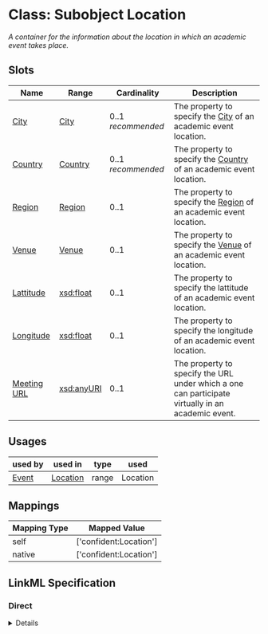 # Class: Subobject Location
_A container for the information about the location in which an academic event takes place._






<!-- no inheritance hierarchy -->


## Slots

| Name | Range | Cardinality | Description  | 
| ---  | --- | --- | --- | 
| [City](has_city.md) | [City](City.md) | 0..1 _recommended_ | The property to specify the [City](City.md) of an academic event location.  | 
| [Country](has_country.md) | [Country](Country.md) | 0..1 _recommended_ | The property to specify the [Country](Country.md) of an academic event location.  | 
| [Region](has_region.md) | [Region](Region.md) | 0..1 | The property to specify the [Region](Region.md) of an academic event location.  | 
| [Venue](has_venue.md) | [Venue](Venue.md) | 0..1 | The property to specify the [Venue](Venue.md) of an academic event location.  | 
| [Lattitude](lattitude.md) | [xsd:float](http://www.w3.org/2001/XMLSchema#float) | 0..1 | The property to specify the lattitude of an academic event location.  | 
| [Longitude](longitude.md) | [xsd:float](http://www.w3.org/2001/XMLSchema#float) | 0..1 | The property to specify the longitude of an academic event location.  | 
| [Meeting URL](meeting_url.md) | [xsd:anyURI](http://www.w3.org/2001/XMLSchema#anyURI) | 0..1 | The property to specify the URL under which a one can participate virtually in an academic event.  | 


## Usages


| used by | used in | type | used |
| ---  | --- | --- | --- |
| [Event](Event.md) | [Location](at_location.md) | range | Location |












## Mappings

| Mapping Type | Mapped Value |
| ---  | ---  |
| self | ['confident:Location'] |
| native | ['confident:Location'] |


## LinkML Specification

<!-- TODO: investigate https://stackoverflow.com/questions/37606292/how-to-create-tabbed-code-blocks-in-mkdocs-or-sphinx -->

### Direct

<details>
```yaml
name: Location
description: A container for the information about the location in which an academic
  event takes place.
title: Subobject Location
from_schema: https://raw.githubusercontent.com/TIBHannover/ConfIDent_schema/main/src/linkml/ConfIDent_schema.yaml
attributes:
  has_city:
    name: has_city
    description: The property to specify the [City](City.md) of an academic event
      location.
    title: City
    from_schema: https://raw.githubusercontent.com/TIBHannover/ConfIDent_schema/main/src/linkml/ConfIDent_schema.yaml
    range: City
    recommended: true
  has_country:
    name: has_country
    description: The property to specify the [Country](Country.md) of an academic
      event location.
    title: Country
    from_schema: https://raw.githubusercontent.com/TIBHannover/ConfIDent_schema/main/src/linkml/ConfIDent_schema.yaml
    range: Country
    recommended: true
  has_region:
    name: has_region
    description: The property to specify the [Region](Region.md) of an academic event
      location.
    title: Region
    from_schema: https://raw.githubusercontent.com/TIBHannover/ConfIDent_schema/main/src/linkml/ConfIDent_schema.yaml
    range: Region
  has_venue:
    name: has_venue
    description: The property to specify the [Venue](Venue.md) of an academic event
      location.
    title: Venue
    from_schema: https://raw.githubusercontent.com/TIBHannover/ConfIDent_schema/main/src/linkml/ConfIDent_schema.yaml
    range: Venue
  lattitude:
    name: lattitude
    description: The property to specify the lattitude of an academic event location.
    title: Lattitude
    from_schema: https://raw.githubusercontent.com/TIBHannover/ConfIDent_schema/main/src/linkml/ConfIDent_schema.yaml
    range: float
  longitude:
    name: longitude
    description: The property to specify the longitude of an academic event location.
    title: Longitude
    from_schema: https://raw.githubusercontent.com/TIBHannover/ConfIDent_schema/main/src/linkml/ConfIDent_schema.yaml
    range: float
  meeting_url:
    name: meeting_url
    description: The property to specify the URL under which a one can participate
      virtually in an academic event.
    title: Meeting URL
    from_schema: https://raw.githubusercontent.com/TIBHannover/ConfIDent_schema/main/src/linkml/ConfIDent_schema.yaml
    range: uriorcurie

```
</details>

### Induced

<details>
```yaml
name: Location
description: A container for the information about the location in which an academic
  event takes place.
title: Subobject Location
from_schema: https://raw.githubusercontent.com/TIBHannover/ConfIDent_schema/main/src/linkml/ConfIDent_schema.yaml
attributes:
  has_city:
    name: has_city
    description: The property to specify the [City](City.md) of an academic event
      location.
    title: City
    from_schema: https://raw.githubusercontent.com/TIBHannover/ConfIDent_schema/main/src/linkml/ConfIDent_schema.yaml
    alias: has_city
    owner: Location
    range: City
    recommended: true
  has_country:
    name: has_country
    description: The property to specify the [Country](Country.md) of an academic
      event location.
    title: Country
    from_schema: https://raw.githubusercontent.com/TIBHannover/ConfIDent_schema/main/src/linkml/ConfIDent_schema.yaml
    alias: has_country
    owner: Location
    range: Country
    recommended: true
  has_region:
    name: has_region
    description: The property to specify the [Region](Region.md) of an academic event
      location.
    title: Region
    from_schema: https://raw.githubusercontent.com/TIBHannover/ConfIDent_schema/main/src/linkml/ConfIDent_schema.yaml
    alias: has_region
    owner: Location
    range: Region
  has_venue:
    name: has_venue
    description: The property to specify the [Venue](Venue.md) of an academic event
      location.
    title: Venue
    from_schema: https://raw.githubusercontent.com/TIBHannover/ConfIDent_schema/main/src/linkml/ConfIDent_schema.yaml
    alias: has_venue
    owner: Location
    range: Venue
  lattitude:
    name: lattitude
    description: The property to specify the lattitude of an academic event location.
    title: Lattitude
    from_schema: https://raw.githubusercontent.com/TIBHannover/ConfIDent_schema/main/src/linkml/ConfIDent_schema.yaml
    alias: lattitude
    owner: Location
    range: float
  longitude:
    name: longitude
    description: The property to specify the longitude of an academic event location.
    title: Longitude
    from_schema: https://raw.githubusercontent.com/TIBHannover/ConfIDent_schema/main/src/linkml/ConfIDent_schema.yaml
    alias: longitude
    owner: Location
    range: float
  meeting_url:
    name: meeting_url
    description: The property to specify the URL under which a one can participate
      virtually in an academic event.
    title: Meeting URL
    from_schema: https://raw.githubusercontent.com/TIBHannover/ConfIDent_schema/main/src/linkml/ConfIDent_schema.yaml
    alias: meeting_url
    owner: Location
    range: uriorcurie

```
</details>